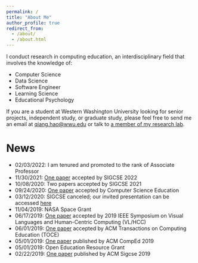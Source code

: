 ```yaml
---
permalink: /
title: "About Me"
author_profile: true
redirect_from:
  - /about/
  - /about.html
---
```


I conduct research in computing education, an interdisciplinary field that involves the knowledge of:

* Computer Science
* Data Science
* Software Engineer
* Learning Science
* Educational Psychology

If you are a student at Western Washington University looking for senior projects, independent study, or graduate study, please feel free to send me an email at qiang.hao@wwu.edu or talk to [a member of my research lab](/research/).

News
======

* 02/03/2022: I am tenured and promoted to the rank of Associate Professor
* 11/30/2021: [One paper](http://qhao.info/downloads/sigcse-2022.pdf) accepted by SIGCSE 2022
* 10/08/2020: Two papers accepted by SIGCSE 2021
* 09/24/2020: [One paper](https://www.tandfonline.com/doi/abs/10.1080/08993408.2020.1860408) accepted by Computer Science Education
* 03/12/2020: SIGCSE canceled; our invited presentation can be accessed [here](https://twitter.com/i/status/1238224543765823488)
* 11/04/2019: NASA Space Grant
* 06/17/2019: [One paper](https://arxiv.org/abs/1906.08937) accepted by 2019 IEEE Symposium on Visual Languages and Human-Centric Computing (VL/HCC)
* 06/01/2019: [One paper](https://dl.acm.org/doi/abs/10.1145/3345328) accepted by ACM Transactions on Computing Education (TOCE)
* 05/01/2019: [One paper](/publications/prior-cs-knowledge) published by ACM CompEd 2019
* 05/01/2019: Open Education Resource Grant
* 02/22/2019: [One paper](/publications/active-learning-environment) published by ACM Sigcse 2019
